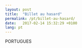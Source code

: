 ```yaml
---
layout: post
title:  "Billet au hasard"
permalink: /pt/billet-au-hasard/
date:   2017-02-14 15:32:29 +0100
lang: pt
---
```



PORTUGUES